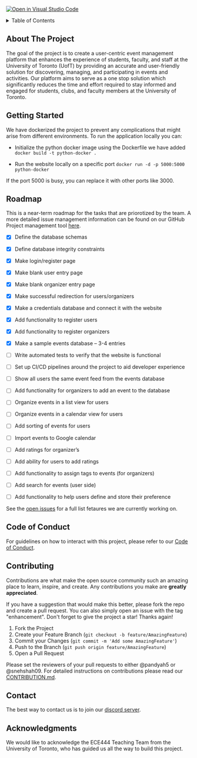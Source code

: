 [![Open in Visual Studio Code](https://classroom.github.com/assets/open-in-vscode-718a45dd9cf7e7f842a935f5ebbe5719a5e09af4491e668f4dbf3b35d5cca122.svg)](https://classroom.github.com/online_ide?assignment_repo_id=11975958&assignment_repo_type=AssignmentRepo)

<!-- ![GitHub Workflow Status](https://github.com/ECE444-2023Fall/project-1-web-application-design-group9-netninjas/.github/workflows/main.yml/badge.svg) -->

<!-- TABLE OF CONTENTS -->
<details>
  <summary>Table of Contents</summary>
  <ol>
    <li>
      <a href="#about-the-project">About The Project</a>
    </li>
    <li>
      <a href="#getting-started">Getting Started</a>
    </li>
    <li><a href="#roadmap">Roadmap</a></li>
    <li><a href="#code-of-conduct">Code of Conduct</a></li>
    <li><a href="#contributing">Contributing</a></li>
    <li><a href="#contact">Contact</a></li>
    <li><a href="#acknowledgments">Acknowledgments</a></li>
  </ol>
</details>

<!-- ABOUT THE PROJECT -->
## About The Project

The goal of the project is to create a user-centric event management platform that enhances the
experience of students, faculty, and staff at the University of Toronto (UofT) by providing an accurate
and user-friendly solution for discovering, managing, and participating in events and activities. Our
platform aims to serve as a one stop solution which significantly reduces the time and effort required
to stay informed and engaged for students, clubs, and faculty members at the University of Toronto.

<!-- GETTING STARTED -->
## Getting Started

We have dockerized the project to prevent any complications that might arise from different environments. To run the application locally you can:

- Initialize the python docker image using the Dockerfile we have added
```docker build -t python-docker .```

- Run the website locally on a specific port
```docker run -d -p 5000:5000 python-docker```

If the port 5000 is busy, you can replace it with other ports like 3000.

<!-- ROADMAP -->
## Roadmap

This is a near-term roadmap for the tasks that are priorotized by the team. A more detailed issue management information can be found on our GitHub Project management tool [here](https://github.com/orgs/ECE444-2023Fall/projects/4).

- [x] Define the database schemas 

- [x] Define database integrity constraints

- [x] Make login/register page

- [x] Make blank user entry page

- [x] Make blank organizer entry page

- [x] Make successful redirection for users/organizers

- [x] Make a credentials database and connect it with the website

- [x] Add functionality to register users

- [x] Add functionality to register organizers

- [x] Make a sample events database – 3-4 entries

- [ ] Write automated tests to verify that the website is functional

- [ ] Set up CI/CD pipelines around the project to aid developer experience

- [ ] Show all users the same event feed from the events database

- [ ] Add functionality for organizers to add an event to the database

- [ ] Organize events in a list view for users

- [ ] Organize events in a calendar view for users

- [ ] Add sorting of events for users

- [ ] Import events to Google calendar

- [ ] Add ratings for organizer’s

- [ ] Add ability for users to add ratings

- [ ] Add functionality to assign tags to events (for organizers)

- [ ] Add search for events (user side)

- [ ] Add functionality to help users define and store their preference

See the [open issues](https://github.com/ECE444-2023Fall/project-1-web-application-design-group9-netninjas/issues?q=is%3Aopen+is%3Aissue) for a full list fetaures we are currently working on.

## Code of Conduct
For guidelines on how to interact with this project, please refer to our [Code of Conduct](./CODE_OF_CONDUCT.md).

<!-- CONTRIBUTING -->
## Contributing

Contributions are what make the open source community such an amazing place to learn, inspire, and create. Any contributions you make are **greatly appreciated**.

If you have a suggestion that would make this better, please fork the repo and create a pull request. You can also simply open an issue with the tag "enhancement".
Don't forget to give the project a star! Thanks again!

1. Fork the Project
2. Create your Feature Branch (`git checkout -b feature/AmazingFeature`)
3. Commit your Changes (`git commit -m 'Add some AmazingFeature'`)
4. Push to the Branch (`git push origin feature/AmazingFeature`)
5. Open a Pull Request

Please set the reviewers of your pull requests to either @pandyah5 or @snehshah09. For detailed instructions on contributions please read our [CONTRIBUTION.md](./CONTRIBUTION.md).

<!-- CONTACT -->
## Contact
The best way to contact us is to join our [discord server](https://discord.gg/8smuwBk4).

<!-- ACKNOWLEDGMENTS -->
## Acknowledgments

We would like to acknowledge the ECE444 Teaching Team from the University of Toronto, who has guided us all the way to build this project.